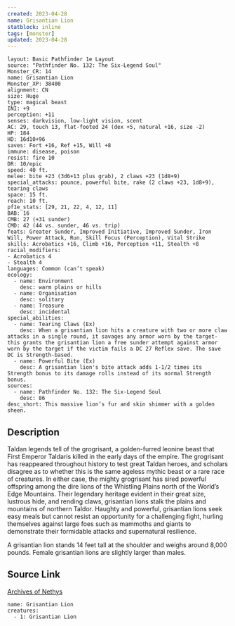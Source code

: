 ```yaml
---
created: 2023-04-28
name: Grisantian Lion
statblock: inline
tags: [monster]
updated: 2023-04-28
---
```

```statblock
layout: Basic Pathfinder 1e Layout
source: "Pathfinder No. 132: The Six-Legend Soul"
Monster_CR: 14
name: Grisantian Lion
Monster_XP: 38400
alignment: CN
size: Huge
type: magical beast
INI: +9
perception: +11
senses: darkvision, low-light vision, scent
AC: 29, touch 13, flat-footed 24 (dex +5, natural +16, size -2)
HP: 184
HD: 16d10+96
saves: Fort +16, Ref +15, Will +8
immune: disease, poison
resist: fire 10
DR: 10/epic
speed: 40 ft.
melee: bite +23 (3d6+13 plus grab), 2 claws +23 (1d8+9)
special_attacks: pounce, powerful bite, rake (2 claws +23, 1d8+9), tearing claws
space: 15 ft.
reach: 10 ft.
pf1e_stats: [29, 21, 22, 4, 12, 11]
BAB: 16
CMB: 27 (+31 sunder)
CMD: 42 (44 vs. sunder, 46 vs. trip)
feats: Greater Sunder, Improved Initiative, Improved Sunder, Iron Will, Power Attack, Run, Skill Focus (Perception), Vital Strike
skills: Acrobatics +16, Climb +16, Perception +11, Stealth +8
racial_modifiers:
- Acrobatics 4
- Stealth 4
languages: Common (can’t speak)
ecology:
  - name: Environment
    desc: warm plains or hills
  - name: Organisation
    desc: solitary
  - name: Treasure
    desc: incidental
special_abilities:
  - name: Tearing Claws (Ex)
    desc: When a grisantian lion hits a creature with two or more claw attacks in a single round, it savages any armor worn by the target-this grants the grisantian lion a free sunder attempt against armor worn by the target if the victim fails a DC 27 Reflex save. The save DC is Strength-based.
  - name: Powerful Bite (Ex)
    desc: A grisantian lion's bite attack adds 1-1/2 times its Strength bonus to its damage rolls instead of its normal Strength bonus.
sources:
  - name: Pathfinder No. 132: The Six-Legend Soul
    desc: 86
desc_short: This massive lion’s fur and skin shimmer with a golden sheen.
```
## Description
Taldan legends tell of the grogrisant, a golden-furred leonine beast that First Emperor Taldaris killed in the early days of the empire. The grogrisant has reappeared throughout history to test great Taldan heroes, and scholars disagree as to whether this is the same ageless mythic beast or a rare race of creatures. In either case, the mighty grogrisant has sired powerful offspring among the dire lions of the Whistling Plains north of the World’s Edge Mountains. Their legendary heritage evident in their great size, lustrous hide, and rending claws, grisantian lions stalk the plains and mountains of northern Taldor. Haughty and powerful, grisantian lions seek easy meals but cannot resist an opportunity for a challenging fight, hurling themselves against large foes such as mammoths and giants to demonstrate their formidable attacks and supernatural resilience.

 A grisantian lion stands 14 feet tall at the shoulder and weighs around 8,000 pounds. Female grisantian lions are slightly larger than males.
## Source Link
[Archives of Nethys](https://aonprd.com/MonsterDisplay.aspx?ItemName=Grisantian%20Lion)
```encounter-table
name: Grisantian Lion
creatures:
  - 1: Grisantian Lion
```
